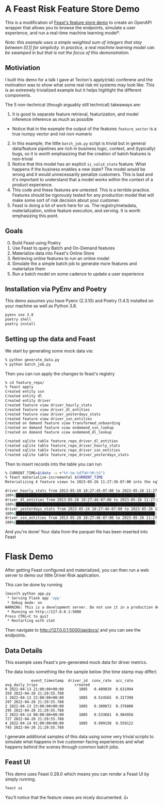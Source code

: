 # A Feast Risk Feature Store Demo

This is a modification of [Feast's feature store demo](https://docs.feast.dev/getting-started/quickstart) 
to create an OpenAPI wrapper that allows you to browse the endpoints, simulate a user experience, and 
run a real-time machine learning model*.

*Note: this example uses a simple weighted sum of integers that stay between [0,1] for simplicity.
In practice, a real machine learning model can be swamped in but that is not the focus of this demonstration.*

## Motiviation
I built this demo for a talk I gave at Tecton's apply(risk) conferene and the motivation was to show what
some real risk ml systems may look like. This is an extremely trivialized example but it helps highlight the 
different components.

The 5 non-technical (though arguably still technical) takeaways are:
1. It is good to separate feature retrieval, featurization, and model inference inference as much as possible
  - Notice that in the example the output of the features `feature_vector` is a true numpy vector and not non-numeric
2. In this example, the little `batch_job.py` script is trivial but in general data/feature pipelines are rich in business 
logic, context, and (typically) bugs, so it is worth emphasizing that the creation of batch features is non-trivial
3. Notice that this model has an explicit `is_valid_state` feature. What happens if the business enables a new state? 
The model would be wrong and it would unnecessarily penalize customers. This is bad and it's important to understand that
a model works within the context of a product experience.
4. This code and these features are untested. This is a terrible practice. Features should be 
rigorously tested for any production model that will make some sort of risk decision about your customer.
5. Feast is doing a lot of work here for us. The registry/metadata, materialization, online feature execution, and serving.
It is worth emphasizing this point.

## Goals

0. Build Feast using Poetry
1. Use Feast to query Batch and On-Demand features 
2. Materialize data into Feast's Online Store
3. Retrieving online features to run an online model
4. Simulate the a simple batch job to generate more features and materialize them
5. Run a batch model on some cadence to update a user experience

## Installation via PyEnv and Poetry

This demo assumes you have Pyenv (2.3.10) and Poetry (1.4.1) installed on your machine as well as Python 3.8.

```bash
pyenv use 3.8
poetry shell
poetry install
```
## Setting up the data and Feast

We start by generating some mock data via:
```bash
% python generate_data.py
% python batch_job.py
```

Then you can run apply the changes to feast's registry 
```bash
% cd feature_repo/
% feast apply
Created entity ssn
Created entity dl
Created entity driver
Created feature view driver_hourly_stats
Created feature view driver_dl_entities
Created feature view driver_yesterdays_stats
Created feature view driver_ssn_entities
Created on demand feature view transformed_onboarding
Created on demand feature view ondemand_ssn_lookup
Created on demand feature view ondemand_dl_lookup

Created sqlite table feature_repo_driver_dl_entities
Created sqlite table feature_repo_driver_hourly_stats
Created sqlite table feature_repo_driver_ssn_entities
Created sqlite table feature_repo_driver_yesterdays_stats
```

Then to insert records into the table you can run
```bash
% CURRENT_TIME=$(date -u +"%Y-%m-%dT%H:%M:%S")
% feast materialize-incremental $CURRENT_TIME
Materializing 4 feature views to 2023-05-26 11:27:36-07:00 into the sqlite online store.

driver_hourly_stats from 2013-05-28 18:27:45-07:00 to 2023-05-26 11:27:36-07:00:
100%|████████████████████████████████████████████████████████████████| 5/5 [00:00<00:00, 436.53it/s]
driver_dl_entities from 2013-05-28 18:27:46-07:00 to 2023-05-26 11:27:36-07:00:
100%|████████████████████████████████████████████████████████████████| 1/1 [00:00<00:00, 531.06it/s]
driver_yesterdays_stats from 2023-05-24 18:27:46-07:00 to 2023-05-26 11:27:36-07:00:
100%|████████████████████████████████████████████████████████████████| 1/1 [00:00<00:00, 329.82it/s]
driver_ssn_entities from 2013-05-28 18:27:46-07:00 to 2023-05-26 11:27:36-07:00:
100%|████████████████████████████████████████████████████████████████| 1/1 [00:00<00:00, 508.89it/s]
```
And you're done! Your data from the parquet file has been inserted into Feast

# Flask Demo

After getting Feast configured and materialized, you can then run a web server to demo our little Driver Risk application.

This can be done by running
```bash
[main]% python app.py
 * Serving Flask app 'app'
 * Debug mode: on
WARNING: This is a development server. Do not use it in a production deployment. Use a production WSGI server instead.
 * Running on http://127.0.0.1:5000
Press CTRL+C to quit
 * Restarting with stat
```

Then navigate to http://127.0.0.1:5000/apidocs/ and you can see the endpoints.

## Data Details 
This example uses Feast's pre-generated mock data for driver metrics.

The data looks something like the sample below (the time stamp may differ)
```
            event_timestamp  driver_id  conv_rate  acc_rate  avg_daily_trips                 created
0 2022-04-13 21:00:00+00:00       1005   0.409039  0.631994              359 2022-04-28 21:29:55.788
1 2022-04-13 22:00:00+00:00       1005   0.524565  0.317398              297 2022-04-28 21:29:55.788
2 2022-04-13 23:00:00+00:00       1005   0.300072  0.376808              295 2022-04-28 21:29:55.788
3 2022-04-14 00:00:00+00:00       1005   0.533681  0.984958              727 2022-04-28 21:29:55.788
4 2022-04-14 01:00:00+00:00       1005   0.999158  0.559122              745 2022-04-28 21:29:55.788
```

I generate additional samples of this data using some very trivial scripts to simulate what happens in live customer-facing experiences and what happens behind the scenes through common batch jobs.

## Feast UI

This demo uses Feast 0.28.0 which means you can render a Feast UI by simply running.
```
feast ui
```

You'll notice that the feature views are nicely documented. 👍

